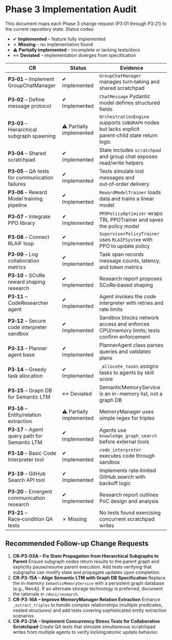# Phase 3 Implementation Audit

This document maps each Phase 3 change request (P3‑01 through P3‑21) to the current repository state. Status codes:

- ✔ **Implemented** – feature fully implemented
- ✗ **Missing** – no implementation found
- ⚠ **Partially implemented** – incomplete or lacking tests/docs
- ↔ **Deviated** – implementation diverges from specification

| CR | Status | Evidence |
|----|--------|---------|
| **P3‑01** – Implement GroupChatManager | ✔ Implemented | `GroupChatManager` manages turn‑taking and shared scratchpad |
| **P3‑02** – Define message protocol | ✔ Implemented | `ChatMessage` Pydantic model defines structured fields |
| **P3‑03** – Hierarchical subgraph spawning | ⚠ Partially implemented | `OrchestrationEngine` supports `SUBGRAPH` nodes but lacks explicit parent‑child state return logic |
| **P3‑04** – Shared scratchpad | ✔ Implemented | State includes `scratchpad` and group chat exposes read/write helpers |
| **P3‑05** – QA tests for communication failures | ✔ Implemented | Tests simulate lost messages and out‑of‑order delivery |
| **P3‑06** – Reward Model training pipeline | ✔ Implemented | `RewardModelTrainer` loads data and trains a linear model |
| **P3‑07** – Integrate PPO library | ✔ Implemented | `PPOPolicyOptimizer` wraps TRL PPOTrainer and saves the policy model |
| **P3‑08** – Connect RLAIF loop | ✔ Implemented | `SupervisorPolicyTrainer` uses `RLAIFSystem` with PPO to update policy |
| **P3‑09** – Log collaboration metrics | ✔ Implemented | Task span records message counts, latency, and token metrics |
| **P3‑10** – SCoRe reward shaping research | ✔ Implemented | Research report proposes SCoRe‑based shaping |
| **P3‑11** – CodeResearcher agent | ✔ Implemented | Agent invokes the code interpreter with retries and rate limits |
| **P3‑12** – Secure code interpreter sandbox | ✔ Implemented | Sandbox blocks network access and enforces CPU/memory limits; tests confirm enforcement |
| **P3‑13** – Planner agent base | ✔ Implemented | PlannerAgent class parses queries and validates plans |
| **P3‑14** – Greedy task allocation | ✔ Implemented | `_allocate_tasks` assigns tasks to agents by skill score |
| **P3‑15** – Graph DB for Semantic LTM | ↔ Deviated | SemanticMemoryService is an in-memory list, not a graph DB |
| **P3‑16** – Entity/relation extraction | ⚠ Partially implemented | MemoryManager uses simple regex for triples |
| **P3‑17** – Agent query path for Semantic LTM | ✔ Implemented | Agents use `knowledge_graph_search` before external tools |
| **P3‑18** – Basic Code Interpreter tool | ✔ Implemented | `code_interpreter` executes code through sandbox |
| **P3‑19** – GitHub Search API tool | ✔ Implemented | Implements rate‑limited GitHub search with backoff logic |
| **P3‑20** – Emergent communication research | ✔ Implemented | Research report outlines PoC design and analysis |
| **P3‑21** – Race‑condition QA tests | ✗ Missing | No tests found exercising concurrent scratchpad writes |

## Recommended Follow-up Change Requests

1. **CR‑P3‑03A – Fix State Propagation from Hierarchical Subgraphs to Parent**
   Ensure subgraph nodes return results to the parent graph and explicitly pause/resume parent execution. Add tests verifying that subgraphs can modify state and propagate updates upon completion.
2. **CR‑P3‑15A – Align Semantic LTM with Graph DB Specification**
   Replace the in-memory `SemanticMemoryService` with a persistent graph database (e.g., Neo4j). If an alternate storage technology is preferred, document the rationale in `/docs/research`.
3. **CR‑P3‑16A – Improve MemoryManager Relation Extraction**
   Enhance `_extract_triples` to handle complex relationships (multiple predicates, nested structures) and add tests covering sophisticated entity extraction scenarios.
4. **CR‑P3‑21A – Implement Concurrency Stress Tests for Collaborative Scratchpad**
   Create QA tests that simulate simultaneous scratchpad writes from multiple agents to verify locking/atomic update behavior.
